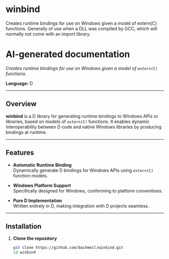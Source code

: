 # winbind

Creates runtime bindings for use on Windows given a model of extern(C) functions. Generally of use when a DLL was compiled by GCC, which will normally not come with an import library.

# AI-generated documentation

_Creates runtime bindings for use on Windows given a model of `extern(C)` functions._

**Language:** D

---

## Overview

**winbind** is a D library for generating runtime bindings to Windows APIs or libraries, based on models of `extern(C)` functions. It enables dynamic interoperability between D code and native Windows libraries by producing bindings at runtime.

---

## Features

- **Automatic Runtime Binding**  
  Dynamically generate D bindings for Windows APIs using `extern(C)` function models.

- **Windows Platform Support**  
  Specifically designed for Windows, conforming to platform conventions.

- **Pure D Implementation**  
  Written entirely in D, making integration with D projects seamless.

---

## Installation

1. **Clone the repository**  
   ```sh
   git clone https://github.com/bachmeil/winbind.git
   cd winbind
